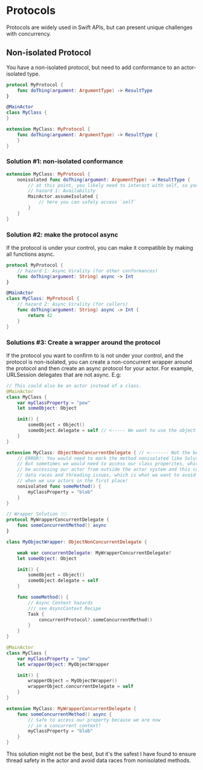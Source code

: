 # Protocols

Protocols are widely used in Swift APIs, but can present unique challenges with concurrency.

## Non-isolated Protocol

You have a non-isolated protocol, but need to add conformance to an actor-isolated type.

```swift
protocol MyProtocol {
    func doThing(argument: ArgumentType) -> ResultType
}

@MainActor
class MyClass {
}

extension MyClass: MyProtocol {
    func doThing(argument: ArgumentType) -> ResultType {
    }
}
```

### Solution #1: non-isolated conformance

```swift
extension MyClass: MyProtocol {
    nonisolated func doThing(argument: ArgumentType) -> ResultType {
        // at this point, you likely need to interact with self, so you must satisfy the compiler
        // hazard 1: Availability
        MainActor.assumeIsolated {
            // here you can safely access `self`
        }
    }
}
```

### Solution #2: make the protocol async

If the protocol is under your control, you can make it compatible by making all functions async.

```swift
protocol MyProtocol {
    // hazard 1: Async Virality (for other conformances)
    func doThing(argument: String) async -> Int
}

@MainActor
class MyClass: MyProtocol {
    // hazard 2: Async Virality (for callers)
    func doThing(argument: String) async -> Int {
        return 42
    }
}
```

### Solutions #3: Create a wrapper around the protocol
If the protocol you want to confirm to is not under your control, and the protocol is non-isolated, you can create a non-concurrent wrapper around the protocol and then create an async protocol for your actor. For example, URLSession delegates that are not async.
E.g:

```swift
// This could also be an actor instead of a class.
@MainActor
class MyClass {
    var myClassProperty = "pew"
    let someObject: Object

    init() {
        someObject = Object()
        someObject.delegate = self // <----- We want to use the object delegate calls
    }
}

extension MyClass: ObjectNonConcurrentDelegate { // <------- Not the best way ❗
    // ERROR!: You would need to mark the method nonisolated like Solution #1.
    // But sometimes we would need to access our class properites, which means we would
    // be accessing our actor from outside the actor system and this could lead to
    // data races and threading issues, which is what we want to avoid
    // when we use actors in the first place!
    nonisolated func someMethod() {
        myClassProperty = "blob"
    }
}

// Wrapper Solution 👇🏼
protocol MyWrapperConcurrentDelegate {
    func someConcurrentMethod() async
}

class MyObjectWrapper: ObjectNonConcurrentDelegate {

    weak var concurrentDelegate: MyWrapperConcurrentDelegate?
    let someObject: Object

    init() {
        someObject = Object()
        someObject.delegate = self
    }

    func someMethod() {
        // Async Context hazards
        /// see AsyncContext Recipe
        Task {
            concurrentProtocol?.someConcurrentMethod()
        }
    }
}

@MainActor
class MyClass {
    var myClassProperty = "pew"
    let wrapperObject: MyObjectWrapper

    init() {
        wrapperObject = MyObjectWrapper()
        wrapperObject.concurrentDelegate = self
    }
}

extension MyClass: MyWrapperConcurrentDelegate {
    func someConcurrentMethod() async {
        // Safe to access our property because we are now
        // in a concurrent context!
        myClassProperty = "blob"
    }
}
```
This solution might not be the best, but it's the safest I have found to ensure thread safety in the actor and avoid data races from nonisolated methods.

